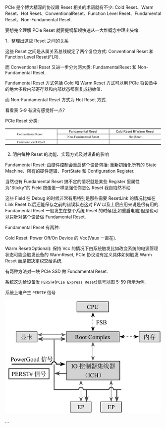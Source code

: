 
PCIe 是个博大精深的协议跟 Reset 相关的术语就有不少: Cold Reset、Warm Reset、Hot Reset、ConventionalReset、Function Level Reset、Fundamental Reset、Non-Fundamental Reset.

要想完全理解 PCIe Reset 就要提纲挈领快速从一大堆概念中理出头绪.

1．整理出这些 Reset 之间的关系

这些 Reset 之间是从属关系总线规定了两个复位方式: Conventional Reset 和 Function Level Reset(FLR).

而 Conventional Reset 又进一步分为两大类: FundamentalReset 和 Non-Fundamental Reset.

Fundamental Reset 方式包括 Cold 和 Warm Reset 方式可以用 PCIe 将设备中的绝大多数内部寄存器和内部状态都恢复成初始值.

而 Non-Fundamental Reset 方式为 Hot Reset 方式.

看看表 5-9 有没有感觉好一点?

PCIe Reset 分类:

![2021-11-13-19-08-20.png](./images/2021-11-13-19-08-20.png)

2. 明白每种 Reset 的功能、实现方式及对设备的影响

Fundamental Reset: 由硬件控制会重启整个设备包括: 重新初始化所有的 State Machine、所有的硬件逻辑、PortState 和 Configuration Register.

当然也有 Fundamental Reset 搞不定的情况就是某些 Register 里属性为"Sticky"的 Field 跟蛋蛋一样坚强任你怎么 Reset 我自岿然不动.

这些 Field 在 Debug 的时候非常有用特别是那些需要 ResetLink 的情况比如在 Link Reset 以后还能保存之前的错误状态这对 FW 以及上层应用来说是很有用的. Fundamental Reset 一般发生在整个系统 Reset 的时候(比如重启电脑)但是也可以只针对某个设备做 Fundamental Reset.

Fundamental Reset 有两种:

Cold Reset: Power Off/On Device 的 Vcc(Vaux 一直在).

Warm Reset(Optional): 保持 Vcc 的情况下由系统触发比如改变系统的电源管理状态可能会触发设备的 WarmReset, PCIe 协议没有定义具体如何触发 Warm Reset 而是把决定权交给系统.

有两种方法对一块 PCIe SSD 做 Fundamental Reset.

系统这边给设备发 `PERST#`(`PCIe Express Reset`)信号以图 5-59 所示为例.

系统上电产生 `PERST#` 信号

![2021-11-13-19-10-25.png](./images/2021-11-13-19-10-25.png)

...